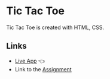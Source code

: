 # Tic Tac Toe

Tic Tac Toe is created with HTML, CSS.

<!-- ![Preview](img/) -->

## Links
- [Live App](https://alex-dishen.github.io/tic-tac-toe/) :point_left:
- Link to the [Assignment](https://www.theodinproject.com/lessons/node-path-javascript-tic-tac-toe)
<!-- - See my next [Project](https://github.com/alex-dishen/library) -->
